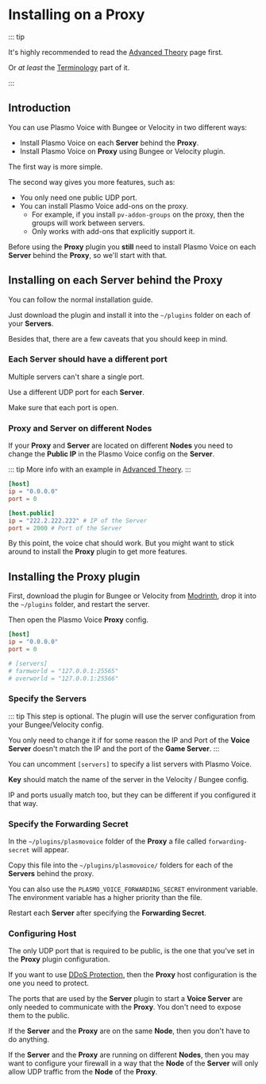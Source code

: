 # Installing on a Proxy

::: tip

It's highly recommended to read the [Advanced Theory](/docs/server/advanced/) page first.

Or *at least* the [Terminology](/docs/server/advanced/#terminology) part of it.

:::

## Introduction

You can use Plasmo Voice with Bungee or Velocity in two different ways:

- Install Plasmo Voice on each **Server** behind the **Proxy**.
- Install Plasmo Voice on **Proxy** using Bungee or Velocity plugin.

The first way is more simple.

The second way gives you more features, such as:

- You only need one public UDP port.
- You can install Plasmo Voice add-ons on the proxy.
  - For example, if you install `pv-addon-groups` on the proxy, then the groups will work between servers. 
  - Only works with add-ons that explicitly support it.

Before using the **Proxy** plugin you **still** need to install Plasmo Voice on each **Server** behind the **Proxy**, so we'll start with that.

## Installing on each Server behind the Proxy

You can follow the normal installation guide.

Just download the plugin and install it into the `~/plugins` folder on each of your **Servers**.

Besides that, there are a few caveats that you should keep in mind. 

### Each Server should have a different port

Multiple servers can't share a single port.

Use a different UDP port for each **Server**.

Make sure that each port is open.

### Proxy and Server on different Nodes

If your **Proxy** and **Server** are located on different **Nodes** you need to change the **Public IP** in the Plasmo Voice config on the **Server**.

::: tip
More info with an example in [Advanced Theory](/docs/server/advanced/).
:::

```toml
[host]
ip = "0.0.0.0"
port = 0

[host.public]
ip = "222.2.222.222" # IP of the Server
port = 2000 # Port of the Server
```

By this point, the voice chat should work. But you might want to stick around to install the **Proxy** plugin to get more features. 

## Installing the Proxy plugin

First, download the plugin for Bungee or Velocity from [Modrinth](https://modrinth.com/plugin/plasmo-voice/versions), drop it into the `~/plugins` folder, and restart the server. 

Then open the Plasmo Voice **Proxy** config.

```toml
[host]
ip = "0.0.0.0"
port = 0

# [servers]
# farmworld = "127.0.0.1:25565"
# overworld = "127.0.0.1:25566"
```

### Specify the Servers

::: tip
This step is optional. The plugin will use the server configuration from your Bungee/Velocity config. 

You only need to change it if for some reason the IP and Port of the **Voice Server** doesn't match the IP and the port of the **Game Server**.
:::

You can uncomment `[servers]` to specify a list servers with Plasmo Voice. 

**Key** should match the name of the server in the Velocity / Bungee config. 

IP and ports usually match too, but they can be different if you configured it that way.

### Specify the Forwarding Secret

In the `~/plugins/plasmovoice` folder of the **Proxy** a file called `forwarding-secret` will appear. 

Copy this file into the `~/plugins/plasmovoice/` folders for each of the **Servers** behind the proxy.

You can also use the `PLASMO_VOICE_FORWARDING_SECRET` environment variable. The environment variable has a higher priority than the file. 

Restart each **Server** after specifying the **Forwarding Secret**.

### Configuring Host

The only UDP port that is required to be public, is the one that you've set in the **Proxy** plugin configuration.

If you want to use [DDoS Protection](/docs/server/udp-proxy/), then the **Proxy** host configuration is the one you need to protect.

The ports that are used by the **Server** plugin to start a **Voice Server** are only needed to communicate with the **Proxy**. You don't need to expose them to the public.

If the **Server** and the **Proxy** are on the same **Node**, then you don't have to do anything. 

If the **Server** and the **Proxy** are running on different **Nodes**, then you may want to configure your firewall in a way that the **Node** of the **Server** will only allow UDP traffic from the **Node** of the **Proxy**.


